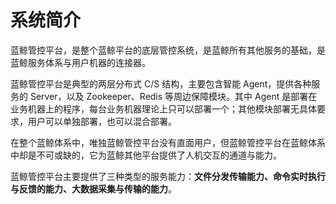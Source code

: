 # 系统简介

蓝鲸管控平台，是整个蓝鲸平台的底层管控系统，是蓝鲸所有其他服务的基础，是蓝鲸服务体系与用户机器的连接器。

蓝鲸管控平台是典型的两层分布式 C/S 结构，主要包含智能 Agent，提供各种服务的 Server，以及 Zookeeper、Redis 等周边保障模块。其中 Agent 是部署在业务机器上的程序，每台业务机器理论上只可以部署一个；其他模块部署无具体要求，用户可以单独部署，也可以混合部署。

在整个蓝鲸体系中，唯独蓝鲸管控平台没有直面用户，但蓝鲸管控平台在蓝鲸体系中却是不可或缺的，它为蓝鲸其他平台提供了人机交互的通道与能力。

蓝鲸管控平台主要提供了三种类型的服务能力：**文件分发传输能力、命令实时执行与反馈的能力、大数据采集与传输的能力**。
